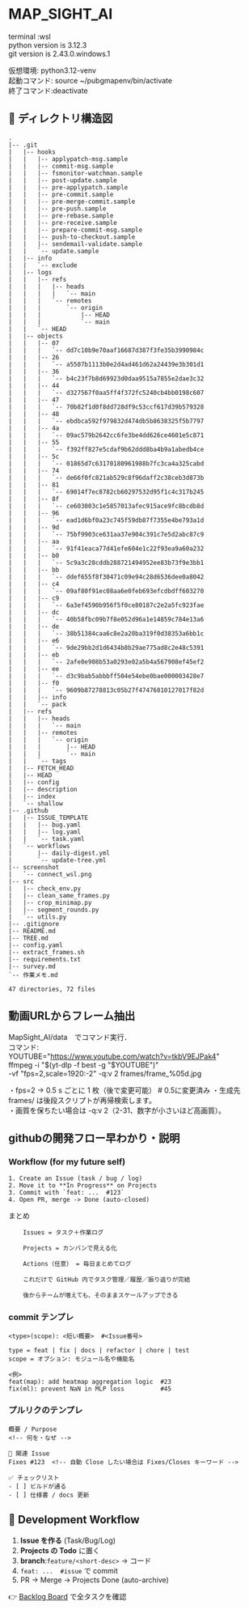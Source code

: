 # MAP_SIGHT_AI

terminal :wsl  
python version is 3.12.3  
git version is 2.43.0.windows.1  

仮想環境: python3.12-venv  
起動コマンド: source ~/pubgmapenv/bin/activate  
終了コマンド:deactivate  

## 📂 ディレクトリ構造図
<!-- DIR-START -->
```
.
|-- .git
|   |-- hooks
|   |   |-- applypatch-msg.sample
|   |   |-- commit-msg.sample
|   |   |-- fsmonitor-watchman.sample
|   |   |-- post-update.sample
|   |   |-- pre-applypatch.sample
|   |   |-- pre-commit.sample
|   |   |-- pre-merge-commit.sample
|   |   |-- pre-push.sample
|   |   |-- pre-rebase.sample
|   |   |-- pre-receive.sample
|   |   |-- prepare-commit-msg.sample
|   |   |-- push-to-checkout.sample
|   |   |-- sendemail-validate.sample
|   |   `-- update.sample
|   |-- info
|   |   `-- exclude
|   |-- logs
|   |   |-- refs
|   |   |   |-- heads
|   |   |   |   `-- main
|   |   |   `-- remotes
|   |   |       `-- origin
|   |   |           |-- HEAD
|   |   |           `-- main
|   |   `-- HEAD
|   |-- objects
|   |   |-- 07
|   |   |   `-- dd7c10b9e70aaf16687d387f3fe35b3990984c
|   |   |-- 26
|   |   |   `-- a5507b1113b0e2d4ad461d62a24439e3b301d1
|   |   |-- 36
|   |   |   `-- b4c23f7b8d69923d0daa9515a7855e2dae3c32
|   |   |-- 44
|   |   |   `-- d327567f0aa5ff4f372fc5240cb4bb0198c607
|   |   |-- 47
|   |   |   `-- 70b82f1d0f8dd728df9c53ccf617d39b579328
|   |   |-- 48
|   |   |   `-- ebdbca592f979832d474db5b8638325f5b7797
|   |   |-- 4a
|   |   |   `-- 09ac579b2642cc6fe3be4dd626ce4601e5c871
|   |   |-- 55
|   |   |   `-- f392ff827e5cdaf9b62ddd8ba4b9a1abedb4ce
|   |   |-- 5c
|   |   |   `-- 01865d7c63170180961988b7fc3ca4a325cabd
|   |   |-- 74
|   |   |   `-- de66f0fc821ab529c8f96daff2c38ceb3d873b
|   |   |-- 81
|   |   |   `-- 69014f7ec8782cb60297532d95f1c4c317b245
|   |   |-- 8f
|   |   |   `-- ce603003c1e5857013afec915ace9fc8bcdb8d
|   |   |-- 96
|   |   |   `-- ead1d6bf0a23c745f59db87f7355e4be793a1d
|   |   |-- 9d
|   |   |   `-- 75bf9903ce631aa37e904c391c7e5d2abc87c9
|   |   |-- aa
|   |   |   `-- 91f41eaca77d41efe604e1c22f93ea9a60a232
|   |   |-- b0
|   |   |   `-- 5c9a3c28cddb288721494952ee83b73f9e3bb1
|   |   |-- bb
|   |   |   `-- ddef655f8f30471c09e94c28d6536dee0a8042
|   |   |-- c4
|   |   |   `-- 09af80f91ec08aa6e0feb693efcdbdff603270
|   |   |-- c9
|   |   |   `-- 6a3ef4590b956f5f0ce80187c2e2a5fc923fae
|   |   |-- dc
|   |   |   `-- 40b58fbc09b7f8e052d96a1e14859c784e13a6
|   |   |-- de
|   |   |   `-- 38b51384caa6c8e2a20ba319f0d38353a6bb1c
|   |   |-- e6
|   |   |   `-- 9de29bb2d1d6434b8b29ae775ad8c2e48c5391
|   |   |-- eb
|   |   |   `-- 2afe0e908b53a0293e02a5b4a567908ef45ef2
|   |   |-- ee
|   |   |   `-- d3c9bab5abbbff504e54ebe0bae000003428e7
|   |   |-- f0
|   |   |   `-- 9609b87278813c05b27f47476810127017f82d
|   |   |-- info
|   |   `-- pack
|   |-- refs
|   |   |-- heads
|   |   |   `-- main
|   |   |-- remotes
|   |   |   `-- origin
|   |   |       |-- HEAD
|   |   |       `-- main
|   |   `-- tags
|   |-- FETCH_HEAD
|   |-- HEAD
|   |-- config
|   |-- description
|   |-- index
|   `-- shallow
|-- .github
|   |-- ISSUE_TEMPLATE
|   |   |-- bug.yaml
|   |   |-- log.yaml
|   |   `-- task.yaml
|   `-- workflows
|       |-- daily-digest.yml
|       `-- update-tree.yml
|-- screenshot
|   `-- connect_wsl.png
|-- src
|   |-- check_env.py
|   |-- clean_same_frames.py
|   |-- crop_minimap.py
|   |-- segment_rounds.py
|   `-- utils.py
|-- .gitignore
|-- README.md
|-- TREE.md
|-- config.yaml
|-- extract_frames.sh
|-- requirements.txt
|-- survey.md
`-- 作業メモ.md

47 directories, 72 files
```
<!-- DIR-END -->

## 動画URLからフレーム抽出  

MapSight_AI/data　でコマンド実行．  
コマンド:  
YOUTUBE="<https://www.youtube.com/watch?v=tkbV9EJPak4>"  
ffmpeg -i "$(yt-dlp -f best -g "$YOUTUBE")" \
       -vf "fps=2,scale=1920:-2" -q:v 2 frames/frame_%05d.jpg  

・fps=2 → 0.5 s ごとに 1 枚（後で変更可能） # 0.5に変更済み
・生成先 frames/ は後段スクリプトが再帰検索します。  
・画質を保ちたい場合は -q:v 2（2-31、数字が小さいほど高画質）。  

## githubの開発フロー早わかり・説明

### Workflow (for my future self)

```text
1. Create an Issue (task / bug / log)
2. Move it to **In Progress** on Projects
3. Commit with `feat: ...  #123`
4. Open PR, merge -> Done (auto-closed)

```

まとめ

```text
    Issues = タスク＋作業ログ

    Projects = カンバンで見える化

    Actions（任意） = 毎日まとめてログ

    これだけで GitHub 内でタスク管理／履歴／振り返りが完結

    後からチームが増えても、そのままスケールアップできる

```

### commit テンプレ

```text
<type>(scope): <短い概要>  #<Issue番号>

type = feat | fix | docs | refactor | chore | test  
scope = オプション: モジュール名や機能名  

<例>
feat(map): add heatmap aggregation logic  #23
fix(ml): prevent NaN in MLP loss          #45
```

### プルリクのテンプレ

```text
概要 / Purpose
<!-- 何を・なぜ -->

🔗 関連 Issue
Fixes #123  <!-- 自動 Close したい場合は Fixes/Closes キーワード -->

✅ チェックリスト
- [ ] ビルドが通る
- [ ] 仕様書 / docs 更新
```

## 🌱 Development Workflow

1. **Issue を作る** (Task/Bug/Log)
2. **Projects の Todo** に置く
3. **branch**:`feature/<short-desc>` → コード
4. `feat: ...  #issue` で commit
5. PR → Merge → Projects Done (auto-archive)

👉 [Backlog Board](https://github.com/<user>/<repo>/projects/1) で全タスクを確認
